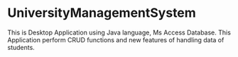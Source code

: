 # UniversityManagementSystem
This is Desktop Application using Java language, Ms Access Database. 
This Application perform CRUD functions and new features of handling data of students. 
